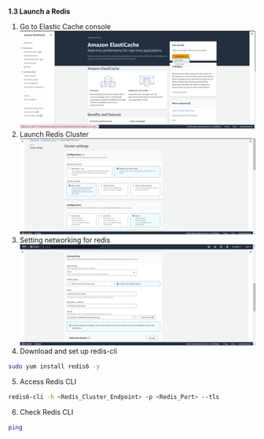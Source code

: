 **1.3 Launch a Redis**
1. Go to Elastic Cache console
![alt text](ElasticcacheConsole.png)
2. Launch Redis Cluster
![alt text](CreateRedis.png)
3. Setting networking for redis
![alt text](RedisNetworking.png)
4. Download and set up redis-cli
```bash
sudo yum install redis6 -y
```
5. Access Redis CLI
```bash
redis6-cli -h <Redis_Cluster_Endpoint> -p <Redis_Port> --tls
```
6. Check Redis CLI
```bash
ping
```



